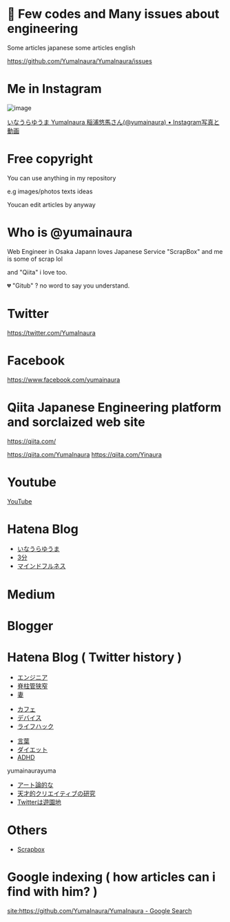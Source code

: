 

# 🤖 Few codes and Many issues about engineering

Some articles japanese
some articles english

https://github.com/YumaInaura/YumaInaura/issues

# Me in Instagram

![image](https://user-images.githubusercontent.com/13635059/51364951-4232b180-1b21-11e9-8c7c-676859ed957a.png)

[いなうらゆうま YumaInaura 稲浦悠馬さん(@yumainaura) • Instagram写真と動画](https://www.instagram.com/yumainaura/)


# Free copyright

You can use anything in my repository 

e.g images/photos texts ideas

Youcan edit articles by anyway

# Who is @yumainaura

Web Engineer in Osaka Japann loves Japanese Service "ScrapBox" and me is some of scrap lol

and "Qiita" i love too.

💔 "Gitub" ? no word to say you understand. 


# Twitter

https://twitter.com/YumaInaura

# Facebook

https://www.facebook.com/yumainaura


# Qiita Japanese Engineering platform and sorclaized web site

https://qiita.com/

https://qiita.com/YumaInaura
https://qiita.com/Yinaura

# Youtube

[YouTube](https://www.youtube.com/channel/UCCAjS7ufSdGeYla5B_5d-Rg)

# Hatena Blog

<ul>
<li><a href="http://yumainaura.hateblo.jp/">いなうらゆうま</a></li>
<li><a href="http://3min.hatenadiary.jp/">3分</a></li>
<li><a href="http://mindfulness.hatenablog.jp/">マインドフルネス</a></li>
</ul>


# Medium


# Blogger

# Hatena Blog ( Twitter history )

<ul>
<li><a href="https://yumainaura-engineer.hateblo.jp/">エンジニア</a></li>
<li><a href="https://yumainaura-walking.hateblo.jp/">脊柱管狭窄</a></li>
<li><a href="https://yumainaura-married.hatenablog.jp/">妻</a></li>
</ul>

<ul>
<li><a href="https://cafe-yumainaura.hatenablog.com/">カフェ</a></li>
<li><a href="https://device-yumainaura.hateblo.jp/">デバイス</a></li>
<li><a href="https://lifehack-yumainaura.hatenablog.jp/">ライフハック</a></li>
</ul>

<ul>
<li><a href="https://word-yumainaura.hatenablog.com/">言葉</a></li>
<li><a href="https://yumainaura-diet.hatenablog.jp/">ダイエット</a></li>
<li><a href="https://yumainaura-adhd.hateblo.jp/">ADHD</a></li>
</ul>

yumainaurayuma

<ul>
<li><a href="https://yumainaura-art.hatenablog.jp/">アート論的な</a></li>
<li><a href="YumaInaura https://yumainaura-creative.hatenablog.com/">天才的クリエイティブの研究</a></li>
<li><a href="YumaInaura https://yumainaura-twitter.hatenablog.jp/">Twitterは遊園地</a></li>
</ul>

# Others

- <a href="https://scrapbox.io/yumainaura/">Scrapbox</a>



# Google indexing ( how articles can i find with him? )

[site:https://github.com/YumaInaura/YumaInaura - Google Search](https://www.google.com/search?q=site%3Ahttps%3A%2F%2Fgithub.com%2FYumaInaura%2FYumaInaura&oq=site%3Ahttps%3A%2F%2Fgithub.com%2FYumaInaura%2FYumaInaura&aqs=chrome..69i57j69i58j69i59l2.2288j0j7&sourceid=chrome&ie=UTF-8)
